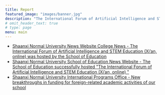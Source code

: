 ```yaml
---
title: Report
featured_image: "images/banner.jpg"
description: "The International Forum of Artificial Intelligence and STEM Education Online"
# omit_header_text: true
# type: page
menu: main
---
```


- [Shaanxi Normal University News Website College News - The International Forum of Artificial Intelligence and STEM Education (Xi’an, online)  was hosted by the School of Education](http://www.snnu.edu.cn/info/1084/34469.htm)
- [Shaanxi Normal University School of Education News Website - The School of Education successfully hosted "The International Forum of Artificial Intelligence and STEM Education (Xi’an, online) "](http://edu.snnu.edu.cn/info/1069/6325.htm)
- [Shaanxi Normal University International Programs Office - New breakthroughs in funding for foreign-related academic activities of our school](http://ipo.snnu.edu.cn/info/1014/2591.htm)
